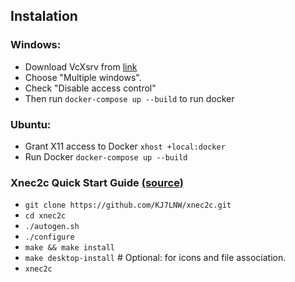 ## Instalation
### Windows:
  - Download VcXsrv from [link](https://sourceforge.net/projects/vcxsrv/)
  - Choose "Multiple windows".
  - Check "Disable access control"
  - Then run `docker-compose up --build` to run docker

### Ubuntu:
  - Grant X11 access to Docker `xhost +local:docker`
  - Run Docker `docker-compose up --build`

### Xnec2c Quick Start Guide [(source)](https://www.xnec2c.org/)
- `git clone https://github.com/KJ7LNW/xnec2c.git`
- `cd xnec2c`
- `./autogen.sh`
- `./configure`
- `make && make install`
- `make desktop-install` # Optional: for icons and file association.
- `xnec2c`
